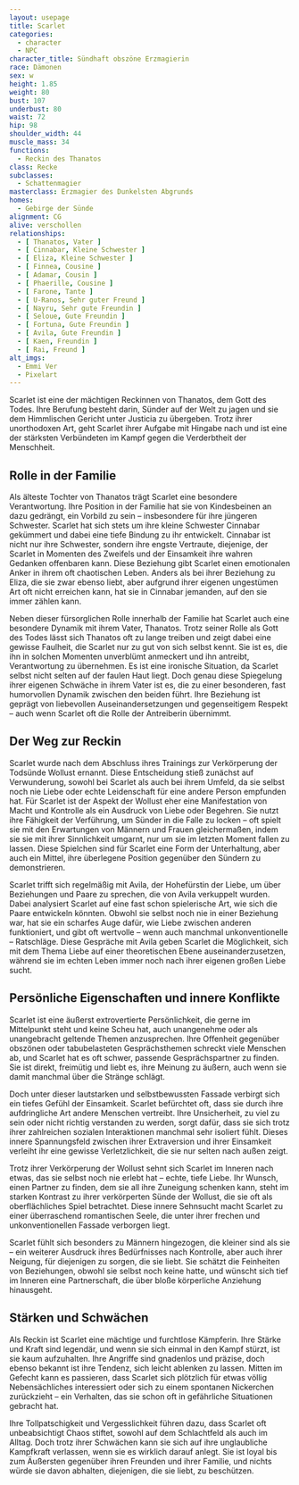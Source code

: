 ```yaml
---
layout: usepage
title: Scarlet
categories:
  - character
  - NPC
character_title: Sündhaft obszöne Erzmagierin
race: Dämonen
sex: w
height: 1.85
weight: 80
bust: 107
underbust: 80
waist: 72
hip: 98
shoulder_width: 44
muscle_mass: 34
functions:
  - Reckin des Thanatos
class: Recke
subclasses:
  - Schattenmagier
masterclass: Erzmagier des Dunkelsten Abgrunds  
homes:
  - Gebirge der Sünde
alignment: CG
alive: verschollen
relationships:
  - [ Thanatos, Vater ]
  - [ Cinnabar, Kleine Schwester ]
  - [ Eliza, Kleine Schwester ]
  - [ Finnea, Cousine ]
  - [ Adamar, Cousin ]
  - [ Phaerille, Cousine ]
  - [ Farone, Tante ]
  - [ U-Ranos, Sehr guter Freund ]
  - [ Nayru, Sehr gute Freundin ]
  - [ Seloue, Gute Freundin ]
  - [ Fortuna, Gute Freundin ]
  - [ Avila, Gute Freundin ]
  - [ Kaen, Freundin ]
  - [ Rai, Freund ]
alt_imgs:
  - Emmi Ver
  - Pixelart
---
```


Scarlet ist eine der mächtigen Reckinnen von Thanatos, dem Gott des Todes. Ihre Berufung besteht darin, Sünder
auf der Welt zu jagen und sie dem Himmlischen Gericht unter Justicia zu übergeben. Trotz ihrer unorthodoxen Art, geht
Scarlet ihrer Aufgabe mit Hingabe nach und ist eine der stärksten Verbündeten im Kampf gegen die Verderbtheit der
Menschheit.

<!--more-->

## Rolle in der Familie

Als älteste Tochter von Thanatos trägt Scarlet eine besondere Verantwortung. Ihre Position in der Familie hat sie von
Kindesbeinen an dazu gedrängt, ein Vorbild zu sein – insbesondere für ihre jüngeren Schwester. Scarlet hat sich stets
um ihre kleine Schwester Cinnabar gekümmert und dabei eine tiefe Bindung zu ihr entwickelt. Cinnabar ist nicht nur
ihre Schwester, sondern ihre engste Vertraute, diejenige, der Scarlet in Momenten des Zweifels und der Einsamkeit ihre
wahren Gedanken offenbaren kann. Diese Beziehung gibt Scarlet einen emotionalen Anker in ihrem oft chaotischen Leben.
Anders als bei ihrer Beziehung zu Eliza, die sie zwar ebenso liebt, aber aufgrund ihrer eigenen ungestümen Art oft
nicht erreichen kann, hat sie in Cinnabar jemanden, auf den sie immer zählen kann.

Neben dieser fürsorglichen Rolle innerhalb der Familie hat Scarlet auch eine besondere Dynamik mit ihrem Vater,
Thanatos. Trotz seiner Rolle als Gott des Todes lässt sich Thanatos oft zu lange treiben und zeigt dabei eine gewisse
Faulheit, die Scarlet nur zu gut von sich selbst kennt. Sie ist es, die ihn in solchen Momenten unverblümt anmeckert und
ihn antreibt, Verantwortung zu übernehmen. Es ist eine ironische Situation, da Scarlet selbst nicht selten auf der
faulen Haut liegt. Doch genau diese Spiegelung ihrer eigenen Schwäche in ihrem Vater ist es, die zu einer besonderen,
fast humorvollen Dynamik zwischen den beiden führt. Ihre Beziehung ist geprägt von liebevollen Auseinandersetzungen und
gegenseitigem Respekt – auch wenn Scarlet oft die Rolle der Antreiberin übernimmt.

## Der Weg zur Reckin

Scarlet wurde nach dem Abschluss ihres Trainings zur Verkörperung der Todsünde Wollust ernannt. Diese Entscheidung stieß
zunächst auf Verwunderung, sowohl bei Scarlet als auch bei ihrem Umfeld, da sie selbst noch nie Liebe oder echte
Leidenschaft für eine andere Person empfunden hat. Für Scarlet ist der Aspekt der Wollust eher eine Manifestation von
Macht und Kontrolle als ein Ausdruck von Liebe oder Begehren. Sie nutzt ihre Fähigkeit der Verführung, um Sünder in die
Falle zu locken – oft spielt sie mit den Erwartungen von Männern und Frauen gleichermaßen, indem sie sie mit ihrer
Sinnlichkeit umgarnt, nur um sie im letzten Moment fallen zu lassen. Diese Spielchen sind für Scarlet eine Form der
Unterhaltung, aber auch ein Mittel, ihre überlegene Position gegenüber den Sündern zu demonstrieren.

Scarlet trifft sich regelmäßig mit Avila, der Hohefürstin der Liebe, um über Beziehungen und Paare zu sprechen, die von
Avila verkuppelt wurden. Dabei analysiert Scarlet auf eine fast schon spielerische Art, wie sich die Paare entwickeln
könnten. Obwohl sie selbst noch nie in einer Beziehung war, hat sie ein scharfes Auge dafür, wie Liebe zwischen anderen
funktioniert, und gibt oft wertvolle – wenn auch manchmal unkonventionelle – Ratschläge. Diese Gespräche mit Avila geben
Scarlet die Möglichkeit, sich mit dem Thema Liebe auf einer theoretischen Ebene auseinanderzusetzen, während sie im
echten Leben immer noch nach ihrer eigenen großen Liebe sucht.

## Persönliche Eigenschaften und innere Konflikte

Scarlet ist eine äußerst extrovertierte Persönlichkeit, die gerne im Mittelpunkt steht und keine Scheu hat, auch
unangenehme oder als unangebracht geltende Themen anzusprechen. Ihre Offenheit gegenüber obszönen oder tabubelasteten
Gesprächsthemen schreckt viele Menschen ab, und Scarlet hat es oft schwer, passende Gesprächspartner zu finden. Sie ist
direkt, freimütig und liebt es, ihre Meinung zu äußern, auch wenn sie damit manchmal über die Stränge schlägt.

Doch unter dieser lautstarken und selbstbewussten Fassade verbirgt sich ein tiefes Gefühl der Einsamkeit. Scarlet
befürchtet oft, dass sie durch ihre aufdringliche Art andere Menschen vertreibt. Ihre Unsicherheit, zu viel zu sein oder
nicht richtig verstanden zu werden, sorgt dafür, dass sie sich trotz ihrer zahlreichen sozialen Interaktionen manchmal
sehr isoliert fühlt. Dieses innere Spannungsfeld zwischen ihrer Extraversion und ihrer Einsamkeit verleiht ihr eine
gewisse Verletzlichkeit, die sie nur selten nach außen zeigt.

Trotz ihrer Verkörperung der Wollust sehnt sich Scarlet im Inneren nach etwas, das sie selbst noch nie erlebt hat –
echte, tiefe Liebe. Ihr Wunsch, einen Partner zu finden, dem sie all ihre Zuneigung schenken kann, steht im starken
Kontrast zu ihrer verkörperten Sünde der Wollust, die sie oft als oberflächliches Spiel betrachtet. Diese innere
Sehnsucht macht Scarlet zu einer überraschend romantischen Seele, die unter ihrer frechen und unkonventionellen Fassade
verborgen liegt.

Scarlet fühlt sich besonders zu Männern hingezogen, die kleiner sind als sie – ein weiterer Ausdruck ihres Bedürfnisses
nach Kontrolle, aber auch ihrer Neigung, für diejenigen zu sorgen, die sie liebt. Sie schätzt die Feinheiten von
Beziehungen, obwohl sie selbst noch keine hatte, und wünscht sich tief im Inneren eine Partnerschaft, die über bloße
körperliche Anziehung hinausgeht.

## Stärken und Schwächen

Als Reckin ist Scarlet eine mächtige und furchtlose Kämpferin. Ihre Stärke und Kraft sind legendär, und wenn sie sich
einmal in den Kampf stürzt, ist sie kaum aufzuhalten. Ihre Angriffe sind gnadenlos und präzise, doch ebenso bekannt ist
ihre Tendenz, sich leicht ablenken zu lassen. Mitten im Gefecht kann es passieren, dass Scarlet sich plötzlich für etwas
völlig Nebensächliches interessiert oder sich zu einem spontanen Nickerchen zurückzieht – ein Verhalten, das sie schon
oft in gefährliche Situationen gebracht hat.

Ihre Tollpatschigkeit und Vergesslichkeit führen dazu, dass Scarlet oft unbeabsichtigt Chaos stiftet, sowohl auf dem
Schlachtfeld als auch im Alltag. Doch trotz ihrer Schwächen kann sie sich auf ihre unglaubliche Kampfkraft verlassen,
wenn sie es wirklich darauf anlegt. Sie ist loyal bis zum Äußersten gegenüber ihren Freunden und ihrer Familie, und
nichts würde sie davon abhalten, diejenigen, die sie liebt, zu beschützen.